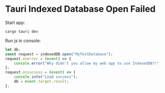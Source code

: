 # Tauri Indexed Database Open Failed

Start app:

```shell
cargo tauri dev
```

Run js in console:

```js
let db;
const request = indexedDB.open("MyTestDatabase");
request.onerror = (event) => {
    console.error("Why didn't you allow my web app to use IndexedDB?!");
};
request.onsuccess = (event) => {
    console.info("Load success");
    db = event.target.result;
};
```
